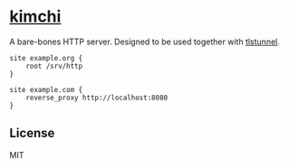 # [kimchi]

A bare-bones HTTP server. Designed to be used together with [tlstunnel].

```
site example.org {
	root /srv/http
}

site example.com {
	reverse_proxy http://localhost:8080
}
```

## License

MIT

[kimchi]: https://sr.ht/~emersion/kimchi
[tlstunnel]: https://sr.ht/~emersion/tlstunnel
